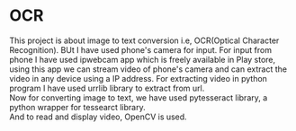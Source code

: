 # OCR
This project is about image to text conversion i.e, OCR(Optical Character Recognition). BUt I have used phone's camera for
input. For input from phone I have used ipwebcam app which is freely available in Play store, using this app we can stream
video of phone's camera and can extract the video in any device using a IP address. For extracting video in python program I
have used urrlib library to extract from url.                                                                               
Now for converting image to text, we have used pytesseract library, a python wrapper for tessearct library.                  
And to read and display video, OpenCV is used.
